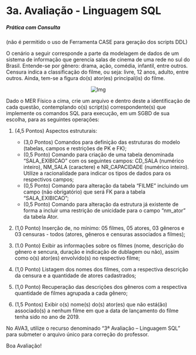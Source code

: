 # 3a. Avaliação - Linguagem SQL
##### Prática com Consulta
(não é permitido o uso de Ferramenta CASE para geração dos scripts DDL)

O cenário a seguir corresponde a parte da modelagem de dados de um sistema de informação que gerencia salas de cinema de uma rede no sul do Brasil. Entende-se por gênero: drama, ação, comédia, infantil, entre outros. Censura indica a classificação do filme, ou seja: livre, 12 anos, adulto, entre outros. Ainda, tem-se a figura do(s) ator(es) principal(is) do filme.

<div style="text-align:center;">
    <img src="https://imgur.com/ZsgEhdj.png" alt="Img">
</div>

Dado o MER Físico a cima, crie um arquivo e dentro deste a identificação de cada questão, contemplando o(s) script(s) correspondente(s) que implemente os comandos SQL para execução, em um SGBD de sua escolha, para as seguintes operações:

 

1. (4,5 Pontos) Aspectos estruturais:

    *  (3,0 Pontos) Comandos para definição das estruturas do modelo (tabelas, campos e restrições de PK e FK);
    * (0,5 Ponto) Comando para criação de uma tabela denominada “SALA_EXIBICAO” com os seguintes campos: CD_SALA (numérico inteiro), NM_SALA (caractere) e NR_CAPACIDADE (numérico inteiro). Utilize a racionalidade para indicar os tipos de dados para os respectivos campos;
    * (0,5 Ponto) Comando para alteração da tabela “FILME” incluindo um campo (não obrigatório) que será FK para a tabela “SALA_EXIBICAO”;
    * (0,5 Ponto) Comando para alteração da estrutura já existente de forma a incluir uma restrição de unicidade para o campo “nm_ator” da tabela Ator.

2. (1,0 Ponto) Inserção de, no mínimo: 05 filmes, 05 atores, 03 gêneros e 03 censuras - todos (atores, gêneros e censuras associados a filmes);

3. (1.0 Ponto) Exibir as informações sobre os filmes (nome, descrição do gênero e sencura, duração e indicação de dublagem ou não), assim como o(s) ator(es) envolvido(s) no respectivo filme;

4. (1,0 Ponto) Listagem dos nomes dos filmes, com a respectiva descrição da censura e a quantidade de atores cadastrados;

5. (1,0 Ponto) Recuperação das descrições dos gêneros com a respectiva quantidade de filmes agrupada a cada gênero;

6. (1,5 Pontos) Exibir o(s) nome(s) do(s) ator(es) que não está(ão) associado(s) a nenhum filme em que a data de lançamento do filme tenha sido no ano de 2019.

No AVA3, utilize o recurso denominado “3ª Avaliação – Linguagem SQL” para submeter o arquivo único para correção do professor.

Boa Avaliação!